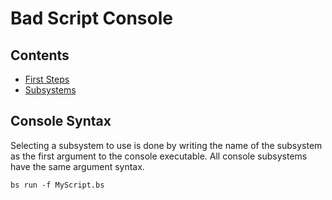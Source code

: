 # Bad Script Console

## Contents
- [First Steps](./FirstSteps.md)
- [Subsystems](./subsystems/Subsystems.md)

## Console Syntax

Selecting a subsystem to use is done by writing the name of the subsystem as the first argument to the console executable.
All console subsystems have the same argument syntax.
```
bs run -f MyScript.bs
```
